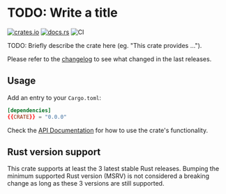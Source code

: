 # TODO: Write a title

[![crates.io](https://img.shields.io/crates/v/{{CRATE}}.svg)](https://crates.io/crates/{{CRATE}})
[![docs.rs](https://docs.rs/{{CRATE}}/badge.svg)](https://docs.rs/{{CRATE}}/)
![CI](https://github.com/{{GH-USER}}/{{CRATE}}/workflows/CI/badge.svg)

TODO: Briefly describe the crate here (eg. "This crate provides ...").

Please refer to the [changelog](CHANGELOG.md) to see what changed in the last
releases.

## Usage

Add an entry to your `Cargo.toml`:

```toml
[dependencies]
{{CRATE}} = "0.0.0"
```

Check the [API Documentation](https://docs.rs/{{CRATE}}/) for how to use the
crate's functionality.

## Rust version support

This crate supports at least the 3 latest stable Rust releases. Bumping the
minimum supported Rust version (MSRV) is not considered a breaking change as
long as these 3 versions are still supported.